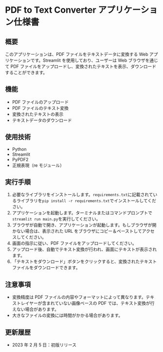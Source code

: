 # PDF to Text Converter アプリケーション仕様書

## 概要

このアプリケーションは、PDF ファイルをテキストデータに変換する Web アプリケーションです。Streamlit を使用しており、ユーザーは Web ブラウザを通じて PDF ファイルをアップロードし、変換されたテキストを表示、ダウンロードすることができます。

## 機能

- PDF ファイルのアップロード
- PDF ファイルのテキスト変換
- 変換されたテキストの表示
- テキストデータのダウンロード

## 使用技術

- Python
- Streamlit
- PyPDF2
- 正規表現（re モジュール）

## 実行手順

1. 必要なライブラリをインストールします。`requirements.txt`に記載されているライブラリを`pip install -r requirements.txt`でインストールしてください。
2. アプリケーションを起動します。ターミナルまたはコマンドプロンプトで`streamlit run main.py`を実行してください。
3. ブラウザが自動で開き、アプリケーションが起動します。もしブラウザが開かない場合は、表示された URL をブラウザにコピー＆ペーストしてアクセスしてください。
4. 画面の指示に従い、PDF ファイルをアップロードしてください。
5. アップロード後、自動でテキスト変換が行われ、画面にテキストが表示されます。
6. 「テキストをダウンロード」ボタンをクリックすると、変換されたテキストファイルをダウンロードできます。

## 注意事項

- 変換精度は PDF ファイルの内容やフォーマットによって異なります。テキストレイヤーが含まれていない画像ベースの PDF では、テキスト変換が行えない場合があります。
- 大きなファイルの変換には時間がかかる場合があります。

## 更新履歴

- 2023 年 2 月 5 日：初版リリース
